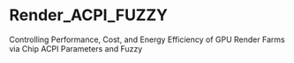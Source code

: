 # Render_ACPI_FUZZY
Controlling Performance, Cost, and Energy Efficiency of GPU Render Farms via Chip ACPI Parameters and Fuzzy
